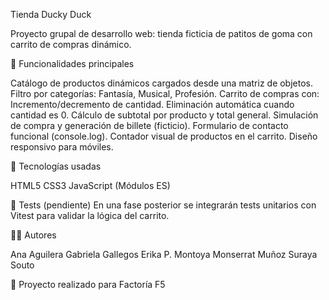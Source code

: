 Tienda Ducky Duck

Proyecto grupal de desarrollo web: tienda ficticia de patitos de goma con carrito de compras dinámico.

📌 Funcionalidades principales

Catálogo de productos dinámicos cargados desde una matriz de objetos. Filtro por categorías: Fantasía, Musical, Profesión. Carrito de compras con: Incremento/decremento de cantidad. Eliminación automática cuando cantidad es 0. Cálculo de subtotal por producto y total general. Simulación de compra y generación de billete (ficticio). Formulario de contacto funcional (console.log). Contador visual de productos en el carrito. Diseño responsivo para móviles.

🧠 Tecnologías usadas

HTML5 CSS3 JavaScript (Módulos ES)

🧪 Tests (pendiente) En una fase posterior se integrarán tests unitarios con Vitest para validar la lógica del carrito.

👩‍💻 Autores

Ana Aguilera Gabriela Gallegos Erika P. Montoya Monserrat Muñoz Suraya Souto

📅 Proyecto realizado para Factoría F5
